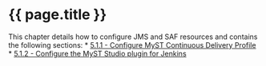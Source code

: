 # {{ page.title }}


This chapter details how to configure JMS and SAF resources and contains the following sections:
    * [5.1.1 - Configure MyST Continuous Delivery Profile](5.1.1.configureContinuousDeliveryProfile.md)
    * [5.1.2 - Configure the MyST Studio plugin for Jenkins](5.1.2.configureJenkinsPlugin.md)




























